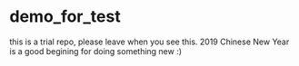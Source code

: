 # demo_for_test
this is a trial repo, please leave when you see this.
2019 Chinese New Year is a good begining for doing something new :)
